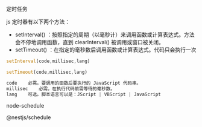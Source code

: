

定时任务



js 定时器有以下两个方法：

- setInterval() ：按照指定的周期（以毫秒计）来调用函数或计算表达式。方法会不停地调用函数，直到 clearInterval() 被调用或窗口被关闭。
- setTimeout() ：在指定的毫秒数后调用函数或计算表达式。代码只会执行一次



```js
setInterval(code,millisec,lang)

setTimeout(code,millisec,lang)

code	必需。要调用的函数后要执行的 JavaScript 代码串。
millisec	必需。在执行代码前需等待的毫秒数。
lang	可选。脚本语言可以是：JScript | VBScript | JavaScript

```





node-schedule



@nestjs/schedule



